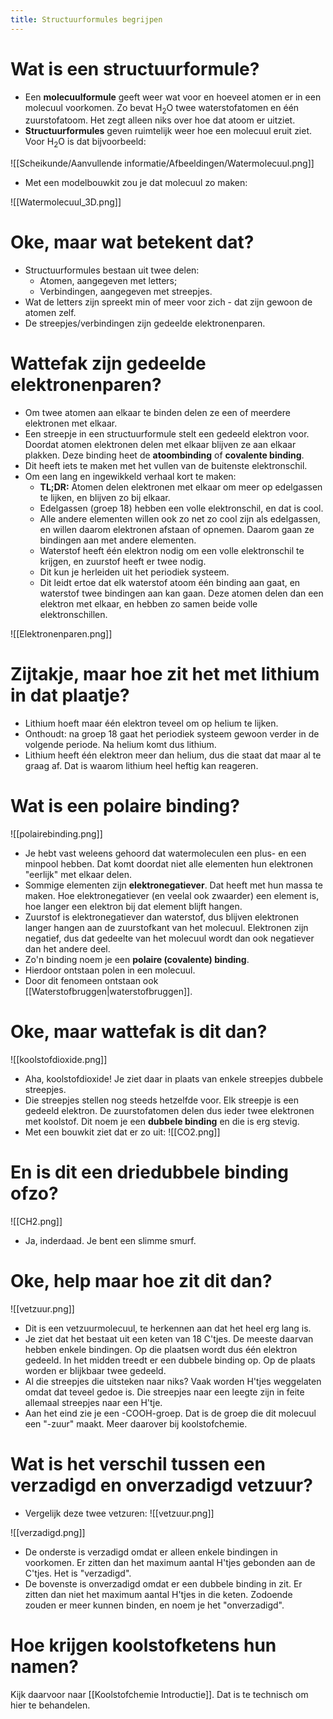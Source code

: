 ```yaml
---
title: Structuurformules begrijpen
---
```

# Wat is een structuurformule?
- Een **molecuulformule** geeft weer wat voor en hoeveel atomen er in een molecuul voorkomen. Zo bevat H<sub>2</sub>O twee waterstofatomen en één zuurstofatoom. Het zegt alleen niks over hoe dat atoom er uitziet.
- **Structuurformules** geven ruimtelijk weer hoe een molecuul eruit ziet. Voor H<sub>2</sub>O is dat bijvoorbeeld:

![[Scheikunde/Aanvullende informatie/Afbeeldingen/Watermolecuul.png]]
- Met een modelbouwkit zou je dat molecuul zo maken:

![[Watermolecuul_3D.png]]
# Oke, maar wat betekent dat?
- Structuurformules bestaan uit twee delen:
	- Atomen, aangegeven met letters;
	- Verbindingen, aangegeven met streepjes.
- Wat de letters zijn spreekt min of meer voor zich - dat zijn gewoon de atomen zelf.
- De streepjes/verbindingen zijn gedeelde elektronenparen.
# Wattefak zijn gedeelde elektronenparen?
- Om twee atomen aan elkaar te binden delen ze een of meerdere elektronen met elkaar.
- Een streepje in een structuurformule stelt een gedeeld elektron voor. Doordat atomen elektronen delen met elkaar blijven ze aan elkaar plakken. Deze binding heet de **atoombinding** of **covalente binding**.
- Dit heeft iets te maken met het vullen van de buitenste elektronschil.
- Om een lang en ingewikkeld verhaal kort te maken:
	- **TL;DR:** Atomen delen elektronen met elkaar om meer op edelgassen te lijken, en blijven zo bij elkaar.
	- Edelgassen (groep 18) hebben een volle elektronschil, en dat is cool.
	- Alle andere elementen willen ook zo net zo cool zijn als edelgassen, en willen daarom elektronen afstaan of opnemen. Daarom gaan ze bindingen aan met andere elementen.
	- Waterstof heeft één elektron nodig om een volle elektronschil te krijgen, en zuurstof heeft er twee nodig.
	- Dit kun je herleiden uit het periodiek systeem.
	- Dit leidt ertoe dat elk waterstof atoom één binding aan gaat, en waterstof twee bindingen aan kan gaan. Deze atomen delen dan een elektron met elkaar, en hebben zo samen beide volle elektronschillen.

![[Elektronenparen.png]]
# Zijtakje, maar hoe zit het met lithium in dat plaatje?
- Lithium hoeft maar één elektron teveel om op helium te lijken.
- Onthoudt: na groep 18 gaat het periodiek systeem gewoon verder in de volgende periode. Na helium komt dus lithium. 
- Lithium heeft één elektron meer dan helium, dus die staat dat maar al te graag af. Dat is waarom lithium heel heftig kan reageren.

# Wat is een polaire binding?
![[polairebinding.png]]
- Je hebt vast weleens gehoord dat watermoleculen een plus- en een minpool hebben. Dat komt doordat niet alle elementen hun elektronen "eerlijk" met elkaar delen.
- Sommige elementen zijn **elektronegatiever**. Dat heeft met hun massa te maken. Hoe elektronegatiever (en veelal ook zwaarder) een element is, hoe langer een elektron bij dat element blijft hangen.
- Zuurstof is elektronegatiever dan waterstof, dus blijven elektronen langer hangen aan de zuurstofkant van het molecuul. Elektronen zijn negatief, dus dat gedeelte van het molecuul wordt dan ook negatiever dan het andere deel.
- Zo'n binding noem je een **polaire (covalente) binding**.
- Hierdoor ontstaan polen in een molecuul.
- Door dit fenomeen ontstaan ook [[Waterstofbruggen|waterstofbruggen]].
# Oke, maar wattefak is dit dan?
![[koolstofdioxide.png]]
- Aha, koolstofdioxide! Je ziet daar in plaats van enkele streepjes dubbele streepjes.
- Die streepjes stellen nog steeds hetzelfde voor. Elk streepje is een gedeeld elektron. De zuurstofatomen delen dus ieder twee elektronen met koolstof. Dit noem je een **dubbele binding** en die is erg stevig.
- Met een bouwkit ziet dat er zo uit:
![[CO2.png]]

# En is dit een driedubbele binding ofzo?
![[CH2.png]]
- Ja, inderdaad. Je bent een slimme smurf.
# Oke, help maar hoe zit dit dan?
![[vetzuur.png]]
- Dit is een vetzuurmolecuul, te herkennen aan dat het heel erg lang is.
- Je ziet dat het bestaat uit een keten van 18 C'tjes. De meeste daarvan hebben enkele bindingen. Op die plaatsen wordt dus één elektron gedeeld. In het midden treedt er een dubbele binding op. Op de plaats worden er blijkbaar twee gedeeld.
- Al die streepjes die uitsteken naar niks? Vaak worden H'tjes weggelaten omdat dat teveel gedoe is. Die streepjes naar een leegte zijn in feite allemaal streepjes naar een H'tje.
- Aan het eind zie je een -COOH-groep. Dat is de groep die dit molecuul een "-zuur" maakt. Meer daarover bij koolstofchemie.

# Wat is het verschil tussen een verzadigd en onverzadigd vetzuur?
- Vergelijk deze twee vetzuren:
![[vetzuur.png]]

![[verzadigd.png]]
- De onderste is verzadigd omdat er alleen enkele bindingen in voorkomen. Er zitten dan het maximum aantal H'tjes gebonden aan de C'tjes. Het is "verzadigd".
- De bovenste is onverzadigd omdat er een dubbele binding in zit. Er zitten dan niet het maximum aantal H'tjes in die keten. Zodoende zouden er meer kunnen binden, en noem je het "onverzadigd".
# Hoe krijgen koolstofketens hun namen?
Kijk daarvoor naar [[Koolstofchemie Introductie]]. Dat is te technisch om hier te behandelen.